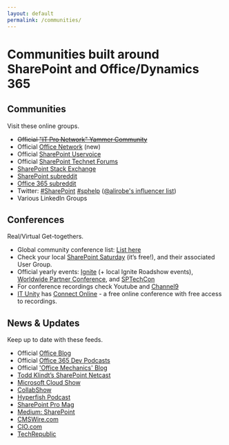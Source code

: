 ```yaml
---
layout: default
permalink: /communities/
---
```

# Communities built around SharePoint and Office/Dynamics 365
    
## Communities

Visit these online groups.

*   ~~Official ["IT Pro Network" Yammer Community](http://aka.ms/OfficeDevPnPYammer)~~
*   Official [Office Network](https://techcommunity.microsoft.com/t5/Communities/ct-p/communities) (new)
*   Official [SharePoint Uservoice](https://sharepoint.uservoice.com/)
*   Official [SharePoint Technet Forums](http://social.technet.microsoft.com/Forums/en-US/category/sharepoint)
*   [SharePoint Stack Exchange](http://sharepoint.stackexchange.com/)
*   [SharePoint subreddit](https://sharepoint.reddit.com)
*   [Office 365 subreddit](https://office365.reddit.com)
*   Twitter: [#SharePoint](https://twitter.com/search?q=%23sharepoint) [#sphelp](https://twitter.com/search?q=%23sphelp) ([@alirobe's influencer list](https://twitter.com/alirobe/lists/sharepoint-influencers/members))
*   Various LinkedIn Groups

## Conferences

Real/Virtual Get-togethers.

*   Global community conference list: [List here](http://icansharepoint.com/sharepoint-conferences-in-2016/)
*   Check your local [SharePoint Saturday](http://www.spsevents.org/) (it’s free!), and their associated User Group.
*   Official yearly events: [Ignite](https://ignite.microsoft.com/) (+ local Ignite Roadshow events), [Worldwide Partner Conference](https://partner.microsoft.com/), and [SPTechCon](http://www.sptechcon.com/)
*   For conference recordings check Youtube and [Channel9](http://ch9.ms)
*   [IT Unity](https://itunity.com) has [Connect Online](https://www.unityconnect.com/online) - a free online conference with free access to recordings.

## News & Updates

Keep up to date with these feeds.

*   Official [Office Blog](https://blogs.office.com/)
*   Official [Office 365 Dev Podcasts](http://dev.office.com/podcasts)
*   Official ['Office Mechanics' Blog](https://channel9.msdn.com/Mechanics)
*   [Todd Klindt’s SharePoint Netcast](http://www.toddklindt.com/netcast/default.aspx)
*   [Microsoft Cloud Show](http://www.microsoftcloudshow.com/)
*   [CollabShow](http://www.collabshow.com/)
*   [Hyperfish Podcast](https://blog.hyperfish.com/tagged/podcast)
*   [SharePoint Pro Mag](http://sharepointpromag.com/)
*   [Medium: SharePoint](https://medium.com/tag/sharepoint)
*   [CMSWire.com](http://www.cmswire.com/)
*   [CIO.com](http://www.cio.com/)
*   [TechRepublic](http://www.techrepublic.com/)
